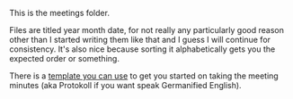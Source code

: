 


This is the meetings folder.

Files are titled year month date, for not really any particularly good reason other than I started writing them like that and I guess I will continue for consistency. It's also nice because sorting it alphabetically gets you the expected order or something. 

There is a [template you can use](template.md) to get you started on taking the meeting minutes (aka Protokoll if you want speak Germanified English). 
